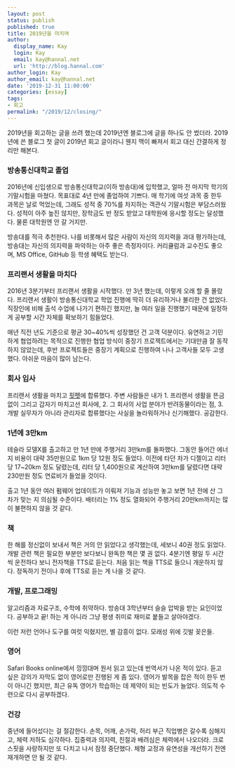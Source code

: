 ```yaml
---
layout: post
status: publish
published: true
title: 2019년을 마치며
author:
  display_name: Kay
  login: Kay
  email: kay@hannal.net
  url: 'http://blog.hannal.com'
author_login: Kay
author_email: kay@hannal.net
date: '2019-12-31 11:00:00'
categories: [essay]
tags:
- 회고
permalink: "/2019/12/closing/"
---
```


2019년을 회고하는 글을 쓰려 했는데 2019년엔 블로그에 글을 하나도 안 썼더라. 2019년에 쓴 블로그 첫 글이 2019년 회고 글이라니 웬지 맥이 빠져서 회고 대신 간결하게 정리만 해본다.

### 방송통신대학교 졸업

2016년에 신입생으로 방송통신대학교(이하 방송대)에 입학했고, 얼마 전 마지막 학기의 기말시험을 마쳤다. 목표대로 4년 만에 졸업하여 기쁘다. 매 학기에 여섯 과목 중 한두 과목은 날로 먹었는데, 그래도 성적 중 70%를 차지하는 객관식 기말시험은 부담스러웠다. 성적이 아주 높진 않지만, 장학금도 반 정도 받았고 대학원에 응시할 정도는 달성했다. 물론 대학원엔 안 갈 거지만.

방송대를 적극 추천한다. 나를 비롯해서 많은 사람이 자신의 의지력을 과대 평가하는데, 방송대는 자신의 의지력을 파악하는 아주 좋은 측정자이다. 커리큘럼과 교수진도 좋으며, MS Office, GitHub 등 학생 혜택도 받는다.

### 프리랜서 생활을 마치다

2016년 3분기부터 프리랜서 생활을 시작했다. 만 3년 했는데, 이렇게 오래 할 줄 몰랐다. 프리랜서 생활이 방송통신대학교 학업 진행에 딱히 더 유리하거나 불리한 건 없었다. 직장인에 비해 출석 수업에 나가기 편하긴 했지만, 늘 여러 일을 진행했기 때문에 일정하게 공부할 시간 자체를 확보하기 힘들었다. 

매년 직전 년도 기준으로 평균 30~40%씩 성장했던 건 고객 덕분이다. 유연하고 기민하게 협업하려는 목적으로 진행한 협업 방식이 중장기 프로젝트에서는 기대만큼 잘 동작하지 않았는데, 후반 프로젝트들은 중장기 계획으로 진행하여 나나 고객사들 모두 고생했다. 아쉬운 마음이 많이 남는다.

### 회사 입사

프리랜서 생활을 마치고 [핏펫](http://fitpet.co.kr)에 합류했다. 주변 사람들은 내가 1. 프리랜서 생활을 뜬금없이 그리고 갑자기 마치고선 회사에, 2. 그 회사의 사업 분야가 반려동물이라는 점, 3. 개발 실무자가 아니라 관리자로 합류했다는 사실을 놀라워하거나 신기해했다. 공감한다.

### 1년에 3만km

테슬라 모델X를 출고하고 만 1년 만에 주행거리 3만km를 돌파했다. 그동안 들어간 에너지 비용이 대략 35만원으로 1km 당 12원 정도 들었다. 이전에 타던 차가 디젤이고 리터 당 17~20km 정도 달렸는데, 리터 당 1,400원으로 계산하여 3만km를 달렸다면 대략 230만원 정도 연료비가 들었을 것이다. 

출고 1년 동안 여러 펌웨어 업데이트가 이뤄져 기능과 성능만 놓고 보면 1년 전에 산 그 차가 맞는 지 의심될 수준이다. 배터리는 1% 정도 열화되어 주행거리 20만km까지는 많이 불편하지 않을 것 같다.

### 책

한 해를 정신없이 보내서 책은 거의 안 읽었다고 생각했는데, 세보니 40권 정도 읽었다. 개발 관련 책은 필요한 부분만 보다보니 완독한 책은 몇 권 없다. 4분기엔 평일 두 시간씩 운전하다 보니 전자책을 TTS로 듣는다. 처음 읽는 책을 TTS로 들으니 개운하지 않다. 정독하기 전이나 후에 TTS로 듣는 게 나을 것 같다. 

### 개발, 프로그래밍

알고리즘과 자료구조, 수학에 취약하다. 방송대 3학년부터 슬슬 압박을 받는 요인이었다. 공부하고 끝! 하는 게 아니라 그냥 평생 취미로 재미로 붙들고 살아야겠다.

이런 저런 언어나 도구를 여럿 익혔지만, 별 감흥이 없다. 모래성 위에 깃발 꽂은들.

### 영어

Safari Books online에서 낑낑대며 원서 읽고 있는데 번역서가 나온 적이 있다. 듣고 싶은 강의가 자막도 없이 영어로만 진행된 게 좀 있다. 영어가 발목을 잡은 적이 한두 번이 아니긴 했지만, 최근 유독 영어가 학습하는 데 제약이 되는 빈도가 늘었다. 의도적 수련으로 다시 공부하겠다.

### 건강

중년에 들어섰다는 걸 절감한다. 손목, 어깨, 손가락, 허리 부근 직업병은 갈수록 심해지고, 체력 저하도 심각하다. 집중력과 의지력, 친절과 배려심은 체력에서 나오더라. 크로스핏을 사랑하지만 또 다치고 나서 잠정 중단했다. 체형 교정과 유연성을 개선하기 전엔 재개하면 안 될 것 같다. 
